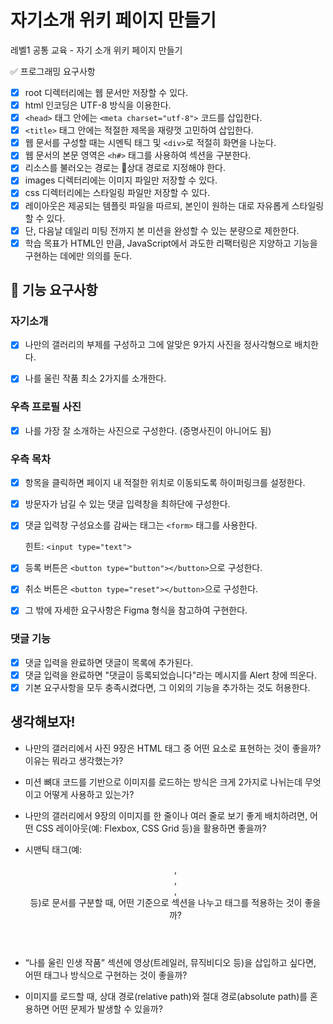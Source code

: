 # 자기소개 위키 페이지 만들기
레벨1 공통 교육 - 자기 소개 위키 페이지 만들기

✅ 프로그래밍 요구사항
- [x] root 디렉터리에는 웹 문서만 저장할 수 있다.
- [x] html 인코딩은 UTF-8 방식을 이용한다.
- [x] `<head>` 태그 안에는 `<meta charset="utf-8">` 코드를 삽입한다.
- [x] `<title>` 태그 안에는 적절한 제목을 재량껏 고민하여 삽입한다.
- [x] 웹 문서를 구성할 때는 시멘틱 태그 및 `<div>`로 적절히 화면을 나눈다.
- [x] 웹 문서의 본문 영역은 `<h#>` 태그를 사용하여 섹션을 구분한다.
- [x] 리소스를 불러오는 경로는 상대 경로로 지정해야 한다.
- [x] images 디렉터리에는 이미지 파일만 저장할 수 있다.
- [x] css 디렉터리에는 스타일링 파일만 저장할 수 있다.
- [x] 레이아웃은 제공되는 템플릿 파일을 따르되, 본인이 원하는 대로 자유롭게 스타일링할 수 있다.
- [x] 단, 다음날 데일리 미팅 전까지 본 미션을 완성할 수 있는 분량으로 제한한다.
- [x] 학습 목표가 HTML인 만큼, JavaScript에서 과도한 리팩터링은 지양하고 기능을 구현하는 데에만 의의를 둔다.

## 🎯 기능 요구사항

### 자기소개
- [x] 나만의 갤러리의 부제를 구성하고 그에 알맞은 9가지 사진을 정사각형으로 배치한다.

- [x] 나를 울린 작품 최소 2가지를 소개한다.

### 우측 프로필 사진
- [x] 나를 가장 잘 소개하는 사진으로 구성한다. (증명사진이 아니어도 됨)

### 우측 목차
- [x] 항목을 클릭하면 페이지 내 적절한 위치로 이동되도록 하이퍼링크를 설정한다.

- [x] 방문자가 남길 수 있는 댓글 입력창을 최하단에 구성한다.

- [x] 댓글 입력창 구성요소를 감싸는 태그는 `<form>` 태그를 사용한다.

    힌트: `<input type="text">`

- [x] 등록 버튼은 `<button type="button"></button>`으로 구성한다.

- [x] 취소 버튼은 `<button type="reset"></button>`으로 구성한다.

- [x] 그 밖에 자세한 요구사항은 Figma 형식을 참고하여 구현한다.

### 댓글 기능
- [x] 댓글 입력을 완료하면 댓글이 목록에 추가된다.
- [x] 댓글 입력을 완료하면 "댓글이 등록되었습니다"라는 메시지를 Alert 창에 띄운다.
- [x] 기본 요구사항을 모두 충족시켰다면, 그 이외의 기능을 추가하는 것도 허용한다.

## 생각해보자!
- 나만의 갤러리에서 사진 9장은 HTML 태그 중 어떤 요소로 표현하는 것이 좋을까? 이유는 뭐라고 생각했는가?

- 미션 뼈대 코드를 기반으로 이미지를 로드하는 방식은 크게 2가지로 나뉘는데 무엇이고 어떻게 사용하고 있는가?

- 나만의 갤러리에서 9장의 이미지를 한 줄이나 여러 줄로 보기 좋게 배치하려면, 어떤 CSS 레이아웃(예: Flexbox, CSS Grid 등)을 활용하면 좋을까?

- 시맨틱 태그(예: <header>, <main>, <section>, <footer> 등)로 문서를 구분할 때, 어떤 기준으로 섹션을 나누고 태그를 적용하는 것이 좋을까?

- “나를 울린 인생 작품” 섹션에 영상(트레일러, 뮤직비디오 등)을 삽입하고 싶다면, 어떤 태그나 방식으로 구현하는 것이 좋을까?

- 이미지를 로드할 때, 상대 경로(relative path)와 절대 경로(absolute path)를 혼용하면 어떤 문제가 발생할 수 있을까?